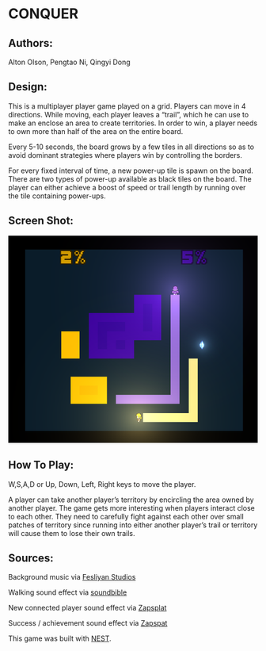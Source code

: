 #  CONQUER

  

## Authors: <br />

Alton Olson, Pengtao Ni, Qingyi Dong

  

## Design: <br/>

This is a multiplayer player game played on a grid. Players can move in 4 directions. While moving, each player leaves a “trail”, which he can use to make an enclose an area to create territories. In order to win, a player needs to own more than half of the area on the entire board. 

Every 5-10 seconds, the board grows by a few tiles in all directions so as to avoid dominant strategies where players win by controlling the borders.

For every fixed interval of time, a new power-up tile is spawn on the board. There are two types of power-up available as black tiles on the board. The player can either achieve a boost of speed or trail length by running over the tile containing power-ups. 
  

## Screen Shot:

  

![Screen Shot](screenshot.png)

  

## How To Play: <br />

W,S,A,D or Up, Down, Left, Right keys to move the player. <br />

A player can take another player’s territory by encircling the area owned by another player. The game gets more interesting when players interact close to each other. They need to carefully fight against each other over small patches of territory since running into either another player’s trail or territory will cause them to lose their own trails.

  

## Sources: 
  

Background music via [Fesliyan Studios](https://www.fesliyanstudios.com/royalty-free-music/downloads-c/8-bit-music/6) <br />

Walking sound effect via [soundbible](http://soundbible.com/789-Cartoon-Walking.html) <br />

New connected player sound effect via [Zapsplat](https://www.zapsplat.com/sound-effect-category/button-clicks/) <br />

Success / achievement sound effect via [Zapspat](https://www.zapsplat.com/?s=game+success+sound&post_type=music&sound-effect-category-id=) <br />

  

This game was built with [NEST](NEST.md).